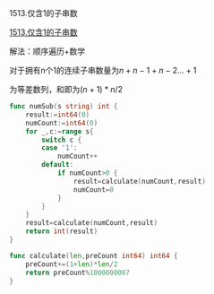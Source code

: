 1513.仅含1的子串数

[1513.仅含1的子串数](https://leetcode-cn.com/problems/number-of-substrings-with-only-1s/)



解法：顺序遍历+数学

对于拥有n个1的连续子串数量为$n+n-1+n-2...+1$

为等差数列，和即为$(n+1)*n/2$



```go
func numSub(s string) int {
	result:=int64(0)
	numCount:=int64(0)
	for _,c:=range s{
		switch c {
		case '1':
			numCount++
		default:
			if numCount>0 {
				result=calculate(numCount,result)
				numCount=0
			}
		}
	}
	result=calculate(numCount,result)
	return int(result)
}

func calculate(len,preCount int64) int64 {
	preCount+=(1+len)*len/2
	return preCount%1000000007
}
```
